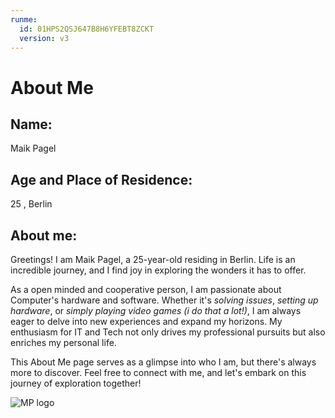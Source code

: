 ```yaml
---
runme:
  id: 01HPS2QSJ647B8H6YFEBT8ZCKT
  version: v3
---
```


# About Me

## Name:

Maik Pagel

## Age and Place of Residence:

25 , Berlin

## About me:

Greetings! I am Maik Pagel, a 25-year-old residing in Berlin. Life is an incredible journey, and I find joy in exploring the wonders it has to offer.

As a open minded and cooperative person, I am passionate about Computer's hardware and software. Whether it's *solving issues*, *setting up hardware*, or *simply playing video games (i do that a lot!)*, I am always eager to delve into new experiences and expand my horizons. My enthusiasm for IT and Tech not only drives my professional pursuits but also enriches my personal life.

This About Me page serves as a glimpse into who I am, but there's always more to discover. Feel free to connect with me, and let's embark on this journey of exploration together!

![MP logo](https://cdn.discordapp.com/attachments/687763120550051919/1208045799783800842/mp.png?ex=65e1db53&is=65cf6653&hm=393e3a8d4f3c8fd146cfba8ac4d49e5680873b8c5fb25d7e921fee7c811b0ea2& "MP")
